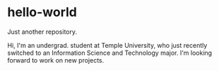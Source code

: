 # hello-world
Just another repository. 

Hi, I'm an undergrad. student at Temple University, who just recently switched to an Information Science and Technology major. 
I'm looking forward to work on new projects. 
